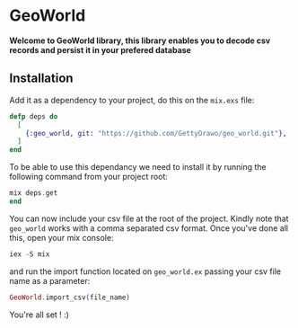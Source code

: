 # GeoWorld

**Welcome to GeoWorld library, this library enables you to decode csv records and persist it in your prefered database**

## Installation

Add it as a dependency to your project, do this on the `mix.exs` file:


```elixir
defp deps do
  [
    {:geo_world, git: "https://github.com/GettyOrawo/geo_world.git"},
  ]
end
```

To be able to use this dependancy we need to install it by running the following command from your project root:

```elixir
mix deps.get
end
```

You can now include your csv file at the root of the project. Kindly note that `geo_world` works with a comma separated csv format.
Once you've done all this, open your mix console:


```elixir
iex -S mix
```

and run the import function located on `geo_world.ex` passing your csv file name as a parameter:

```elixir
GeoWorld.import_csv(file_name)
```

You're all set ! :)
